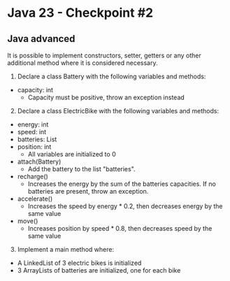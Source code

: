 # Java 23 - Checkpoint #2
## Java advanced
It is possible to implement constructors, setter, getters or any other additional method where it is considered necessary.
1. Declare a class Battery with the following variables and methods:
- capacity: int
  - Capacity must be positive, throw an exception instead
 
2. Declare a class ElectricBike with the following variables and methods:
- energy: int
- speed: int
- batteries: List<Battery>
- position: int
  - All variables are initialized to 0
- attach(Battery)
  - Add the battery to the list "batteries".
- recharge()
  - Increases the energy by the sum of the batteries capacities. If no batteries are present, throw an exception.
- accelerate()
  - Increases the speed by energy * 0.2, then decreases energy by the same value
- move()
  - Increases position by speed * 0.8, then decreases speed by the same value
 

 
3. Implement a main method where:
- A LinkedList of 3 electric bikes is initialized
- 3 ArrayLists of batteries are initialized, one for each bike
